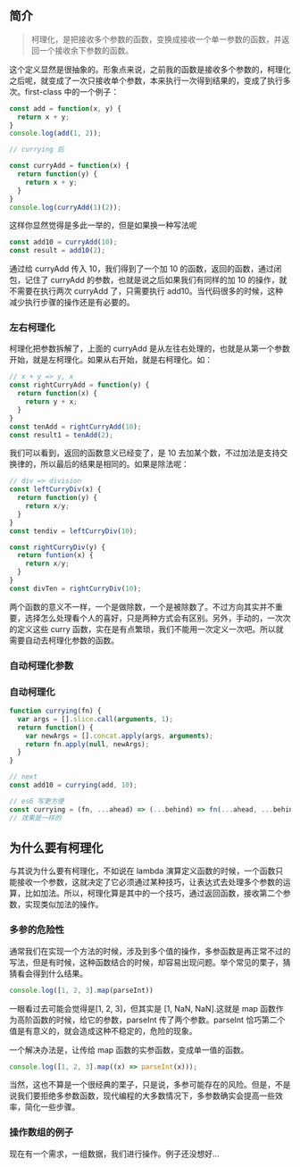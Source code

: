 ## 简介
> 柯理化，是把接收多个参数的函数，变换成接收一个单一参数的函数，并返回一个接收余下参数的函数。

这个定义显然是很抽象的。形象点来说，之前我的函数是接收多个参数的，柯理化之后呢，就变成了一次只接收单个参数，本来执行一次得到结果的，变成了执行多次。first-class 中的一个例子：

```javascript
const add = function(x, y) {
  return x + y;
}
console.log(add(1, 2));

// currying 后

const curryAdd = function(x) {
  return function(y) {
    return x + y;
  }
}
console.log(curryAdd(1)(2));

```
这样你显然觉得是多此一举的，但是如果换一种写法呢
```javascript
const add10 = curryAdd(10);
const result = add10(2);
```
通过给 curryAdd 传入 10，我们得到了一个加 10 的函数，返回的函数，通过闭包，记住了 curryAdd 的参数，也就是说之后如果我们有同样的加 10 的操作，就不需要在执行两次 curryAdd 了，只需要执行 add10。当代码很多的时候，这种减少执行步骤的操作还是有必要的。

### 左右柯理化
柯理化把参数拆解了，上面的 curryAdd 是从左往右处理的，也就是从第一个参数开始，就是左柯理化。如果从右开始，就是右柯理化。如：
```javascript
// x + y => y, x
const rightCurryAdd = function(y) {
  return function(x) {
    return y + x;
  }
}
const tenAdd = rightCurryAdd(10);
const result1 = tenAdd(2);
```
我们可以看到，返回的函数意义已经变了，是 10 去加某个数，不过加法是支持交换律的，所以最后的结果是相同的。如果是除法呢：
```javascript
// div => division
const leftCurryDiv(x) {
  return function(y) {
    return x/y;
  }
}
const tendiv = leftCurryDiv(10);

const rightCurryDiv(y) {
  return funtion(x) {
    return x/y;
  }
}
const divTen = rightCurryDiv(10);
```
两个函数的意义不一样，一个是做除数，一个是被除数了。不过方向其实并不重要，选择怎么处理看个人的喜好，只是两种方式会有区别。另外，手动的，一次次的定义这些 curry 函数，实在是有点繁琐，我们不能用一次定义一次吧。所以就需要自动去柯理化参数的函数。


### 自动柯理化参数

### 自动柯理化
```javascript
function currying(fn) {
  var args = [].slice.call(arguments, 1);
  return function() {
    var newArgs = [].concat.apply(args, arguments);
    return fn.apply(null, newArgs);
  }
}

// next
const add10 = currying(add, 10);

// es6 写更方便
const currying = (fn, ...ahead) => (...behind) => fn(...ahead, ...behind);
// 效果是一样的
```


## 为什么要有柯理化
与其说为什么要有柯理化，不如说在 lambda 演算定义函数的时候，一个函数只能接收一个参数，这就决定了它必须通过某种技巧，让表达式去处理多个参数的运算，比如加法。所以，柯理化算是其中的一个技巧，通过返回函数，接收第二个参数，实现类似加法的操作。

### 多参的危险性
通常我们在实现一个方法的时候，涉及到多个值的操作，多参函数是再正常不过的写法，但是有时候，这种函数结合的时候，却容易出现问题。举个常见的栗子，猜猜看会得到什么结果。
```javascript
console.log([1, 2, 3].map(parseInt))
```
一眼看过去可能会觉得是[1, 2, 3]，但其实是 [1, NaN, NaN].这就是 map 函数作为高阶函数的时候，给它的参数，parseInt 传了两个参数。parseInt 恰巧第二个值是有意义的，就会造成这种不稳定的，危险的现象。

一个解决办法是，让传给 map 函数的实参函数，变成单一值的函数。

```javascript
console.log([1, 2, 3].map((x) => parseInt(x)));
```

当然，这也不算是一个很经典的栗子，只是说，多参可能存在的风险。但是，不是说我们要拒绝多参数函数，现代编程的大多数情况下，多参数确实会提高一些效率，简化一些步骤。

### 操作数组的例子
现在有一个需求，一组数据，我们进行操作。例子还没想好...
